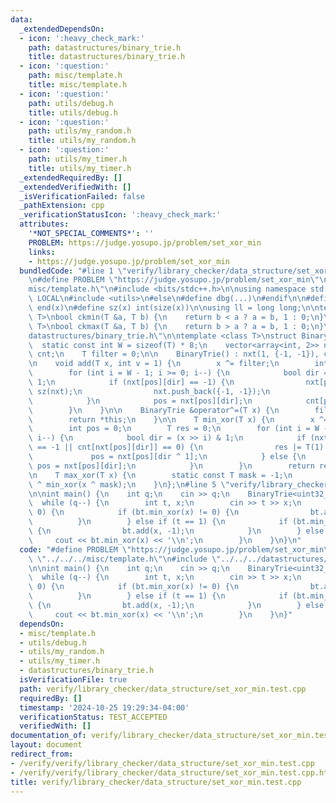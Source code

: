 ```yaml
---
data:
  _extendedDependsOn:
  - icon: ':heavy_check_mark:'
    path: datastructures/binary_trie.h
    title: datastructures/binary_trie.h
  - icon: ':question:'
    path: misc/template.h
    title: misc/template.h
  - icon: ':question:'
    path: utils/debug.h
    title: utils/debug.h
  - icon: ':question:'
    path: utils/my_random.h
    title: utils/my_random.h
  - icon: ':question:'
    path: utils/my_timer.h
    title: utils/my_timer.h
  _extendedRequiredBy: []
  _extendedVerifiedWith: []
  _isVerificationFailed: false
  _pathExtension: cpp
  _verificationStatusIcon: ':heavy_check_mark:'
  attributes:
    '*NOT_SPECIAL_COMMENTS*': ''
    PROBLEM: https://judge.yosupo.jp/problem/set_xor_min
    links:
    - https://judge.yosupo.jp/problem/set_xor_min
  bundledCode: "#line 1 \"verify/library_checker/data_structure/set_xor_min.test.cpp\"\
    \n#define PROBLEM \"https://judge.yosupo.jp/problem/set_xor_min\"\n\n#line 1 \"\
    misc/template.h\"\n#include <bits/stdc++.h>\n\nusing namespace std;\n\n#ifdef\
    \ LOCAL\n#include <utils>\n#else\n#define dbg(...)\n#endif\n\n#define all(x) begin(x),\
    \ end(x)\n#define sz(x) int(size(x))\n\nusing ll = long long;\n\ntemplate <class\
    \ T>\nbool ckmin(T &a, T b) {\n    return b < a ? a = b, 1 : 0;\n}\ntemplate <class\
    \ T>\nbool ckmax(T &a, T b) {\n    return b > a ? a = b, 1 : 0;\n}\n#line 2 \"\
    datastructures/binary_trie.h\"\n\ntemplate <class T>\nstruct BinaryTrie {\n  \
    \  static const int W = sizeof(T) * 8;\n    vector<array<int, 2>> nxt;\n    vector<int>\
    \ cnt;\n    T filter = 0;\n\n    BinaryTrie() : nxt(1, {-1, -1}), cnt(1, 0) {}\n\
    \n    void add(T x, int v = 1) {\n        x ^= filter;\n        int pos = 0;\n\
    \        for (int i = W - 1; i >= 0; i--) {\n            bool dir = (x >> i) &\
    \ 1;\n            if (nxt[pos][dir] == -1) {\n                nxt[pos][dir] =\
    \ sz(nxt);\n                nxt.push_back({-1, -1});\n                cnt.push_back(0);\n\
    \            }\n            pos = nxt[pos][dir];\n            cnt[pos] += v;\n\
    \        }\n    }\n\n    BinaryTrie &operator^=(T x) {\n        filter ^= x;\n\
    \        return *this;\n    }\n\n    T min_xor(T x) {\n        x ^= filter;\n\
    \        int pos = 0;\n        T res = 0;\n        for (int i = W - 1; i >= 0;\
    \ i--) {\n            bool dir = (x >> i) & 1;\n            if (nxt[pos][dir]\
    \ == -1 || cnt[nxt[pos][dir]] == 0) {\n                res |= T(1) << i;\n   \
    \             pos = nxt[pos][dir ^ 1];\n            } else {\n               \
    \ pos = nxt[pos][dir];\n            }\n        }\n        return res;\n    }\n\
    \n    T max_xor(T x) {\n        static const T mask = -1;\n        return mask\
    \ ^ min_xor(x ^ mask);\n    }\n};\n#line 5 \"verify/library_checker/data_structure/set_xor_min.test.cpp\"\
    \n\nint main() {\n    int q;\n    cin >> q;\n    BinaryTrie<uint32_t> bt;\n  \
    \  while (q--) {\n        int t, x;\n        cin >> t >> x;\n        if (t ==\
    \ 0) {\n            if (bt.min_xor(x) != 0) {\n                bt.add(x);\n  \
    \          }\n        } else if (t == 1) {\n            if (bt.min_xor(x) == 0)\
    \ {\n                bt.add(x, -1);\n            }\n        } else {\n       \
    \     cout << bt.min_xor(x) << '\\n';\n        }\n    }\n}\n"
  code: "#define PROBLEM \"https://judge.yosupo.jp/problem/set_xor_min\"\n\n#include\
    \ \"../../../misc/template.h\"\n#include \"../../../datastructures/binary_trie.h\"\
    \n\nint main() {\n    int q;\n    cin >> q;\n    BinaryTrie<uint32_t> bt;\n  \
    \  while (q--) {\n        int t, x;\n        cin >> t >> x;\n        if (t ==\
    \ 0) {\n            if (bt.min_xor(x) != 0) {\n                bt.add(x);\n  \
    \          }\n        } else if (t == 1) {\n            if (bt.min_xor(x) == 0)\
    \ {\n                bt.add(x, -1);\n            }\n        } else {\n       \
    \     cout << bt.min_xor(x) << '\\n';\n        }\n    }\n}"
  dependsOn:
  - misc/template.h
  - utils/debug.h
  - utils/my_random.h
  - utils/my_timer.h
  - datastructures/binary_trie.h
  isVerificationFile: true
  path: verify/library_checker/data_structure/set_xor_min.test.cpp
  requiredBy: []
  timestamp: '2024-10-25 19:29:34-04:00'
  verificationStatus: TEST_ACCEPTED
  verifiedWith: []
documentation_of: verify/library_checker/data_structure/set_xor_min.test.cpp
layout: document
redirect_from:
- /verify/verify/library_checker/data_structure/set_xor_min.test.cpp
- /verify/verify/library_checker/data_structure/set_xor_min.test.cpp.html
title: verify/library_checker/data_structure/set_xor_min.test.cpp
---
```

